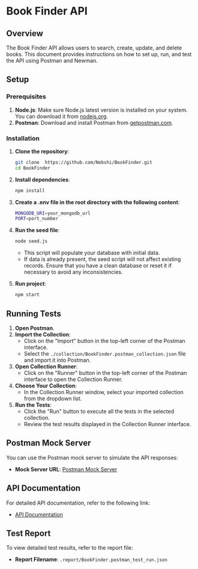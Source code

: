 # Book Finder API

## Overview

The Book Finder API allows users to search, create, update, and delete books. This document provides instructions on how to set up, run, and test the API using Postman and Newman.

## Setup

### Prerequisites

1. **Node.js**: Make sure Node.js latest version is installed on your system. You can download it from [nodejs.org](https://nodejs.org/).
2. **Postman**: Download and install Postman from [getpostman.com](https://www.postman.com/).

### Installation

1. **Clone the repository**:
    ```bash
    git clone  https://github.com/Nebshi/BookFinder.git
    cd BookFinder
    ```

2. **Install dependencies**:
    ```bash
    npm install
    ```
3. **Create a .env file in the root directory with the following content**:
    ```bash
    MONGODB_URI=your_mongodb_url
    PORT=port_number
    ```

4. **Run the seed file**:
    ```bash
    node seed.js
    ```
    - This script will populate your database with initial data.
    - If data is already present, the seed script will not affect existing records. Ensure that you have a clean database or reset it if necessary to avoid any inconsistencies.

4. **Run project**:
    ```bash
    npm start
    ```

## Running Tests
1. **Open Postman**.
2. **Import the Collection**:
   - Click on the "Import" button in the top-left corner of the Postman interface.
   - Select the `./collection/BookFinder.postman_collection.json` file and import it into Postman.
3. **Open Collection Runner**:
   - Click on the "Runner" button in the top-left corner of the Postman interface to open the Collection Runner.
4. **Choose Your Collection**:
   - In the Collection Runner window, select your imported collection from the dropdown list.
5. **Run the Tests**:
   - Click the "Run" button to execute all the tests in the selected collection.
   - Review the test results displayed in the Collection Runner interface.

## Postman Mock Server

You can use the Postman mock server to simulate the API responses:
- **Mock Server URL**: [Postman Mock Server](https://97145926-0f31-47aa-a81b-21ce204d7329.mock.pstmn.io/)

## API Documentation

For detailed API documentation, refer to the following link:
- [API Documentation](https://documenter.getpostman.com/view/32582062/2sAXjM4Xgk)


## Test Report

To view detailed test results, refer to the report file:
- **Report Filename**: `.report/BookFinder.postman_test_run.json`